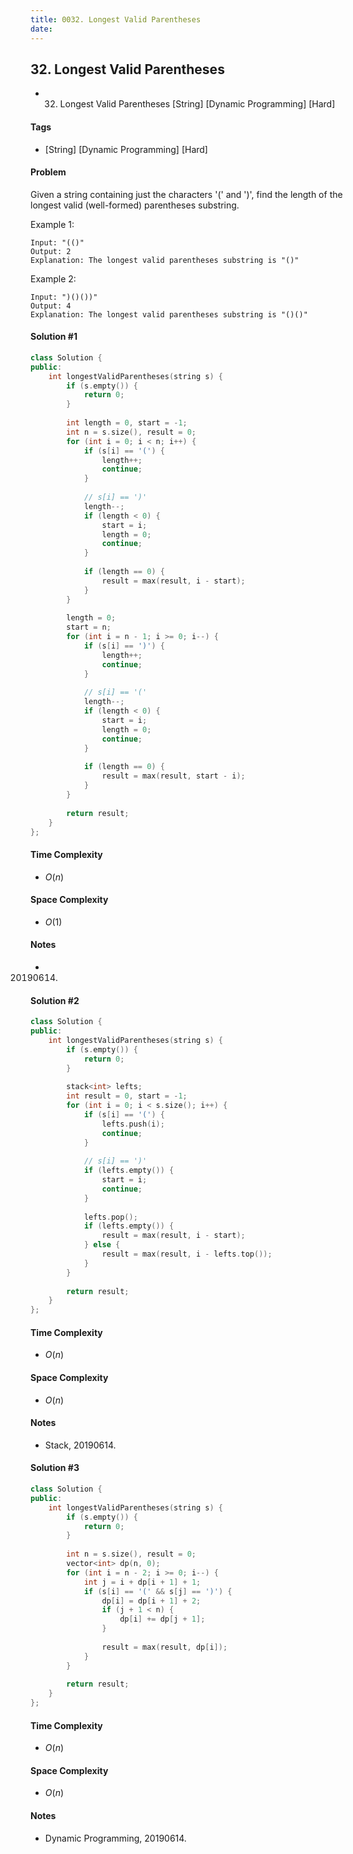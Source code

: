 ```yaml
---
title: 0032. Longest Valid Parentheses
date: 
---
```


## 32. Longest Valid Parentheses
- 32. Longest Valid Parentheses [String] [Dynamic Programming] [Hard]

#### Tags
- [String] [Dynamic Programming] [Hard]

#### Problem
Given a string containing just the characters '(' and ')', find the length of the longest valid (well-formed) parentheses substring.

Example 1:

    Input: "(()"
    Output: 2
    Explanation: The longest valid parentheses substring is "()"

Example 2:

    Input: ")()())"
    Output: 4
    Explanation: The longest valid parentheses substring is "()()"

#### Solution #1
``` C++
class Solution {
public:
    int longestValidParentheses(string s) {
        if (s.empty()) {
            return 0;
        }
        
        int length = 0, start = -1;
        int n = s.size(), result = 0;
        for (int i = 0; i < n; i++) {
            if (s[i] == '(') {
                length++;
                continue;
            }
            
            // s[i] == ')'
            length--;
            if (length < 0) {
                start = i;
                length = 0;
                continue;
            }
            
            if (length == 0) {
                result = max(result, i - start);
            }
        }
        
        length = 0;
        start = n;
        for (int i = n - 1; i >= 0; i--) {
            if (s[i] == ')') {
                length++;
                continue;
            }
            
            // s[i] == '('
            length--;
            if (length < 0) {
                start = i;
                length = 0;
                continue;
            }
            
            if (length == 0) {
                result = max(result, start - i);
            }
        }
        
        return result;
    }
};
```

#### Time Complexity
- $O(n)$

#### Space Complexity
- $O(1)$

#### Notes
- 20190614.

#### Solution #2
``` C++
class Solution {
public:
    int longestValidParentheses(string s) {
        if (s.empty()) {
            return 0;
        }
        
        stack<int> lefts;
        int result = 0, start = -1;
        for (int i = 0; i < s.size(); i++) {
            if (s[i] == '(') {
                lefts.push(i);
                continue;
            }
            
            // s[i] == ')'
            if (lefts.empty()) {
                start = i;
                continue;
            }
            
            lefts.pop();
            if (lefts.empty()) {
                result = max(result, i - start);
            } else {
                result = max(result, i - lefts.top());
            }
        }
        
        return result;
    }
};
```

#### Time Complexity
- $O(n)$

#### Space Complexity
- $O(n)$

#### Notes
- Stack, 20190614.

#### Solution #3
``` C++
class Solution {
public:
    int longestValidParentheses(string s) {
        if (s.empty()) {
            return 0;
        }
        
        int n = s.size(), result = 0;
        vector<int> dp(n, 0);
        for (int i = n - 2; i >= 0; i--) {
            int j = i + dp[i + 1] + 1;
            if (s[i] == '(' && s[j] == ')') {
                dp[i] = dp[i + 1] + 2;
                if (j + 1 < n) {
                    dp[i] += dp[j + 1];
                }
                
                result = max(result, dp[i]);
            }
        }
        
        return result;
    }
};
```

#### Time Complexity
- $O(n)$

#### Space Complexity
- $O(n)$

#### Notes
- Dynamic Programming, 20190614.
